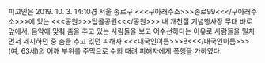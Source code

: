 피고인은 2019. 10. 3. 14:10경 서울 종로구 <<<구아래주소>>>종로99<<</구아래주소>>>에 있는 <<<공원>>>탑골공원<<</공원>>> 내 개천절 기념행사장 무대 바로 앞에서, 음악에 맞춰 춤을 추고 있는 사람들을 보고 어수선하다는 이유로 사람들을 밀치면서 제지하던 중 춤을 추고 있던 피해자 <<<내국인이름>>>B<<</내국인이름>>>(여, 63세)의 어깨 부위를 주먹으로 수회 때려 피해자에게 폭행을 가하였다.